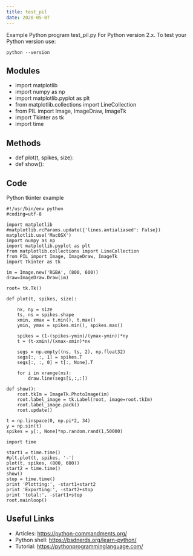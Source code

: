 ```yaml
---
title: test_pil
date: 2020-05-07
---
```

Example Python program test_pil.py
For Python version 2.x.
To test your Python version use:

    python --version

## Modules

* import matplotlib
* import numpy as np
* import matplotlib.pyplot as plt
* from matplotlib.collections import LineCollection
* from PIL import Image, ImageDraw, ImageTk
* import Tkinter as tk
* import time

## Methods

* def plot(t, spikes, size):
* def show():

## Code

Python tkinter example

    #!/usr/bin/env python
    #coding=utf-8
    
    import matplotlib
    #matplotlib.rcParams.update({'lines.antialiased': False})
    matplotlib.use('MacOSX')
    import numpy as np
    import matplotlib.pyplot as plt
    from matplotlib.collections import LineCollection
    from PIL import Image, ImageDraw, ImageTk
    import Tkinter as tk
    
    im = Image.new('RGBA', (800, 600))
    draw=ImageDraw.Draw(im)
    
    root= tk.Tk()
    
    def plot(t, spikes, size):
    
        nx, ny = size
        ts, ns = spikes.shape
        xmin, xmax = t.min(), t.max()
        ymin, ymax = spikes.min(), spikes.max()
    
        spikes = (1-(spikes-ymin)/(ymax-ymin))*ny
        t = (t-xmin)/(xmax-xmin)*nx
    
        segs = np.empty((ns, ts, 2), np.float32)
        segs[:, :, 1] = spikes.T
        segs[:, :, 0] = t[:, None].T
        
        for i in xrange(ns):
            draw.line(segs[i,:,:])
    
    def show():
        root.tkIm = ImageTk.PhotoImage(im)
        root.label_image = tk.Label(root, image=root.tkIm)
        root.label_image.pack()
        root.update()
    
    t = np.linspace(0, np.pi*2, 34)
    y = np.sin(t) 
    spikes = y[:, None]*np.random.rand(1,50000)
    
    import time
    
    start1 = time.time()
    #plt.plot(t, spikes, '-')
    plot(t, spikes, (800, 600))
    start2 = time.time()
    show()
    stop = time.time()
    print 'Plotting:', -start1+start2 
    print 'Exporting:', -start2+stop
    print 'total:', -start1+stop
    root.mainloop()

## Useful Links

- Articles: https://python-commandments.org/
- Python shell: https://bsdnerds.org/learn-python/
- Tutorial: https://pythonprogramminglanguage.com/
